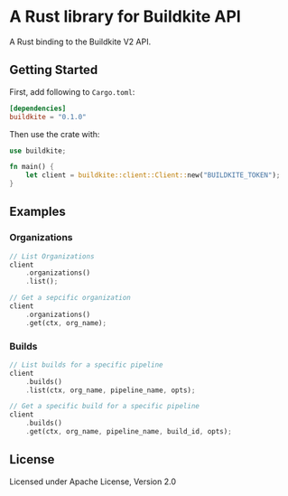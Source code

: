 # A Rust library for Buildkite API
A Rust binding to the Buildkite V2 API.

## Getting Started
First, add following to `Cargo.toml`:
```toml
[dependencies]
buildkite = "0.1.0"
```
Then use the crate with:
```rust
use buildkite;

fn main() {
    let client = buildkite::client::Client::new("BUILDKITE_TOKEN");
}
```

## Examples
### Organizations
```rust
// List Organizations
client
    .organizations()
    .list();

// Get a sepcific organization
client
    .organizations()
    .get(ctx, org_name);
```

### Builds
```rust
// List builds for a specific pipeline
client
    .builds()
    .list(ctx, org_name, pipeline_name, opts);

// Get a specific build for a specific pipeline
client
    .builds()
    .get(ctx, org_name, pipeline_name, build_id, opts);
```

## License
Licensed under Apache License, Version 2.0